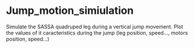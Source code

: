 # Jump_motion_simiulation
Simulate the SASSA quadruped leg during a vertical jump movement.
Plot the values of it caracteristics during the jump (leg position, speed..., motors position, speed...)

